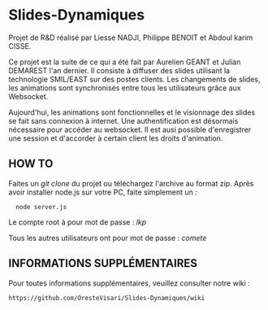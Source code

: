 Slides-Dynamiques 
=================

Projet de R&amp;D réalisé par Liesse NADJI, Philippe BENOIT et Abdoul karim CISSE.

Ce projet est la suite de ce qui a été fait par Aurelien GEANT et Julian DEMAREST l'an dernier. Il consiste à diffuser des slides utilisant la technologie SMIL/EAST sur des postes clients. Les changements de slides, les animations sont synchronisés entre tous les utilisateurs grâce aux Websocket.

Aujourd'hui, les animations sont fonctionnelles et le visionnage des slides se fait sans connexion à internet. Une authentification est désormais nécessaire pour accéder au websocket. Il est ausi possible d'enregistrer une session et d'accorder à certain client les droits d'animation.
    
    
HOW TO
-----------------------------

Faites un *git clone* du projet ou téléchargez l'archive au format zip.
Après avoir installer node.js sur votre PC, faite simplement un :

      node server.js

Le compte root à pour mot de passe : *lkp*

Tous les autres utilisateurs ont pour mot de passe : *comete*


    
INFORMATIONS SUPPLÉMENTAIRES
-----------------------------

Pour toutes informations supplémentaires, veuillez consulter notre wiki :

    https://github.com/OresteVisari/Slides-Dynamiques/wiki
